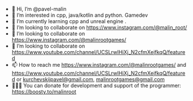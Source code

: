 - 👋 Hi, I’m @pavel-malin
- 👀 I’m interested in cpp, java/kotlin and python. Gamedev
- 🌱 I’m currently learning cpp and unreal engine .
- 💞️ I’m looking to collaborate on https://www.instagram.com/@malin_root/
- 💞️ I’m looking to collaborate on https://www.instagram.com/@malinrootgames/
- 💞️ I’m looking to collaborate on https://www.youtube.com/channel/UCSLrwIHiXj_N2cfmXejfkqQ/featured
- 📫 How to reach me  https://www.instagram.com/@malinrootgames/ and https://www.youtube.com/channel/UCSLrwIHiXj_N2cfmXejfkqQ/featured or kurchevskijpavel@gmail.com, malinrootgames@gmail.com
- 💸💸💸 You can donate for development and support of the programmer:  https://boosty.to/malinroot
<!---
pavel-malin/pavel-malin is a ✨ special ✨ repository because its `README.md` (this file) appears on your GitHub profile.
You can click the Preview link to take a look at your changes.
--->
